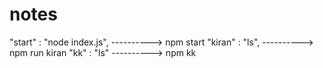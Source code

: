 # notes
"start" : "node index.js",       ---------->  npm start
"kiran" : "ls",                  ---------->  npm run kiran
"kk"    : "ls"		               ---------->  npm kk
